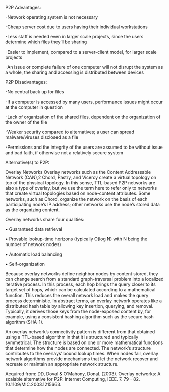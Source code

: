 P2P Advantages: 

-Network operating system is not necessary 

-Cheap server cost due to users having their individual workstations 

-Less staff is needed even in larger scale projects, since the users determine which files they’ll be sharing 

-Easier to implement, compared to a server-client model, for larger scale projects 

-An issue or complete failure of one computer will not disrupt the system as a whole, the sharing and accessing is distributed between devices 

P2P Disadvantages: 

-No central back up for files 

-If a computer is accessed by many users, performance issues might occur at the computer in question 

-Lack of organization of the shared files, dependent on the organization of the owner of the file  

-Weaker security compared to alternatives; a user can spread malware/viruses disclosed as a file 

-Permissions and the integrity of the users are assumed to be without issue and bad faith, if otherwise not a relatively secure system 

 

Alternative(s) to P2P: 

Overlay Networks Overlay networks such as the Content Addressable Network (CAN),2 Chord, Pastry, and Viceroy create a virtual topology on top of the physical topology. In this sense, TTL-based P2P networks are also a type of overlay, but we use the term here to refer only to networks that create virtual topologies based on node-content attributes. Some networks, such as Chord, organize the network on the basis of each participating node’s IP address; other networks use the node’s stored data as the organizing content.  

Overlay networks share four qualities:  

• Guaranteed data retrieval  

• Provable lookup-time horizons (typically O(log N) with N being the number of network nodes)  

• Automatic load balancing  

• Self-organization  

Because overlay networks define neighbor nodes by content stored, they can change search from a standard graph-traversal problem into a localized iterative process. In this process, each hop brings the query closer to its target set of hops, which can be calculated according to a mathematical function. This reduces the overall network load and makes the query process deterministic. In abstract terms, an overlay network operates like a distributed hash table by allowing key insertion, querying, and removal. Typically, it derives those keys from the node-exposed content by, for example, using a consistent hashing algorithm such as the secure hash algorithm (SHA-1).  

An overlay network’s connectivity pattern is different from that obtained using a TTL-based algorithm in that it is structured and typically symmetrical. The structure is based on one or more mathematical functions that determine how the nodes are connected. The network’s structure contributes to the overlays’ bound lookup times. When nodes fail, overlay network algorithms provide mechanisms that let the network recover and recreate or maintain an appropriate network structure. 
 

Acquired from: DD, Doval & O'Mahony, Donal. (2003). Overlay networks: A scalable alternative for P2P. Internet Computing, IEEE. 7. 79 - 82. 10.1109/MIC.2003.1215663. 

